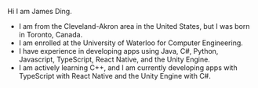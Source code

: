Hi I am James Ding.
- I am from the Cleveland-Akron area in the United States, but I was born in Toronto, Canada.
- I am enrolled at the University of Waterloo for Computer Engineering.
- I have experience in developing apps using Java, C#, Python, Javascript, TypeScript, React Native, and the Unity Engine.
- I am actively learning C++, and I am currently developing apps with TypeScript with React Native and the Unity Engine with C#. 
